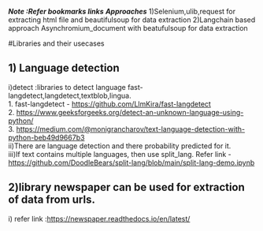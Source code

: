 ***Note :Refer bookmarks links*** 
***Approaches***
1)Selenium,ulib,request for extracting html file and beautifulsoup for data extraction
2)Langchain based approach Asynchromium_document with beatufulsoup for data extraction

#Libraries and their usecases <br />

## 1) Language detection <br />
   i)detect :libraries to detect language fast-langdetect,langdetect,textblob,lingua. <br />
     1. fast-langdetect - https://github.com/LlmKira/fast-langdetect <br />
     2. https://www.geeksforgeeks.org/detect-an-unknown-language-using-python/ <br />
     3. https://medium.com/@monigrancharov/text-language-detection-with-python-beb49d9667b3 <br />
   ii)There are language detection and there probability predicted for it. <br />
   iii)If text contains multiple languages, then use split_lang. Refer link - https://github.com/DoodleBears/split-lang/blob/main/split-lang-demo.ipynb
   
## 2)library newspaper can be used for extraction of data from urls. <br />
   i) refer link :https://newspaper.readthedocs.io/en/latest/ <br />
